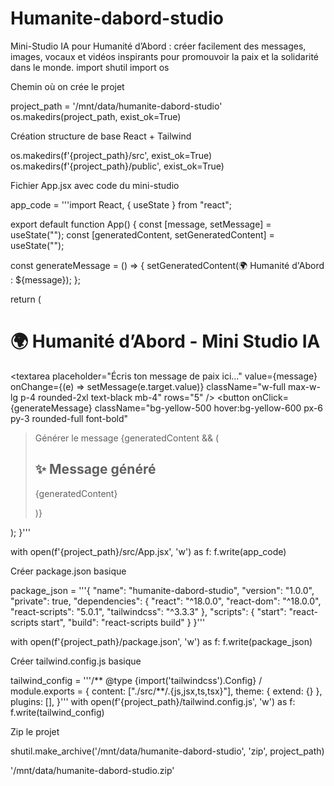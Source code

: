 # Humanite-dabord-studio
Mini-Studio IA pour Humanité d’Abord : créer facilement des messages, images, vocaux et vidéos inspirants pour promouvoir la paix et la solidarité dans le monde.
import shutil import os

Chemin où on crée le projet

project_path = '/mnt/data/humanite-dabord-studio' os.makedirs(project_path, exist_ok=True)

Création structure de base React + Tailwind

os.makedirs(f'{project_path}/src', exist_ok=True) os.makedirs(f'{project_path}/public', exist_ok=True)

Fichier App.jsx avec code du mini-studio

app_code = '''import React, { useState } from "react";

export default function App() { const [message, setMessage] = useState(""); const [generatedContent, setGeneratedContent] = useState("");

const generateMessage = () => { setGeneratedContent(🌍 Humanité d'Abord : ${message}); };

return ( <div className="min-h-screen bg-gradient-to-b from-purple-900 to-indigo-900 text-white flex flex-col items-center justify-center p-8"> <h1 className="text-4xl font-bold mb-6">🌍 Humanité d’Abord - Mini Studio IA</h1> <textarea placeholder="Écris ton message de paix ici..." value={message} onChange={(e) => setMessage(e.target.value)} className="w-full max-w-lg p-4 rounded-2xl text-black mb-4" rows="5" /> <button
onClick={generateMessage}
className="bg-yellow-500 hover:bg-yellow-600 px-6 py-3 rounded-full font-bold"
> Générer le message </button> {generatedContent && ( <div className="mt-6 bg-white text-black p-6 rounded-2xl shadow-lg max-w-lg text-center"> <h2 className="text-2xl font-bold mb-2">✨ Message généré</h2> <p>{generatedContent}</p> </div> )} </div> ); }'''

with open(f'{project_path}/src/App.jsx', 'w') as f: f.write(app_code)

Créer package.json basique

package_json = '''{ "name": "humanite-dabord-studio", "version": "1.0.0", "private": true, "dependencies": { "react": "^18.0.0", "react-dom": "^18.0.0", "react-scripts": "5.0.1", "tailwindcss": "^3.3.3" }, "scripts": { "start": "react-scripts start", "build": "react-scripts build" } }'''

with open(f'{project_path}/package.json', 'w') as f: f.write(package_json)

Créer tailwind.config.js basique

tailwind_config = '''/** @type {import('tailwindcss').Config} / module.exports = { content: ["./src/**/.{js,jsx,ts,tsx}"], theme: { extend: {} }, plugins: [], }''' with open(f'{project_path}/tailwind.config.js', 'w') as f: f.write(tailwind_config)

Zip le projet

shutil.make_archive('/mnt/data/humanite-dabord-studio', 'zip', project_path)

'/mnt/data/humanite-dabord-studio.zip'

